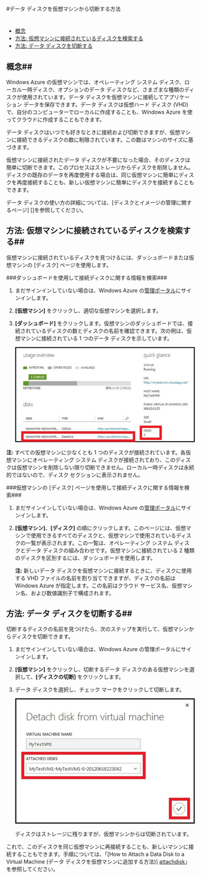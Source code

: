 <properties writer="kathydav" editor="tysonn" manager="jeffreyg" />



#データ ディスクを仮想マシンから切断する方法

#

- [概念](#concepts)
- [方法: 仮想マシンに接続されているディスクを検索する](#finddisks)
- [方法: データ ディスクを切断する](#detachdisk)



## <a id="concepts"> </a>概念##



Windows Azure の仮想マシンでは、オペレーティング システム ディスク、ローカル一時ディスク、オプションのデータ ディスクなど、さまざまな種類のディスクが使用されています。データ ディスクを仮想マシンに接続してアプリケーション データを保存できます。データ ディスクは仮想ハード ディスク (VHD) で、自分のコンピューターでローカルに作成することも、Windows Azure を使ってクラウドに作成することもできます。

データ ディスクはいつでも好きなときに接続および切断できますが、仮想マシンに接続できるディスクの数に制限されています。この数はマシンのサイズに基づきます。

仮想マシンに接続されたデータ ディスクが不要になった場合、そのディスクは簡単に切断できます。このプロセスはストレージからディスクを削除しません。ディスクの既存のデータを再度使用する場合は、同じ仮想マシンに簡単にディスクを再度接続することも、新しい仮想マシンに簡単にディスクを接続することもできます。

データ ディスクの使い方の詳細については、[ディスクとイメージの管理に関するページ] []を参照してください。



## <a id="finddisks"> </a>方法: 仮想マシンに接続されているディスクを検索する##



仮想マシンに接続されているディスクを見つけるには、ダッシュボードまたは仮想マシンの [ディスク] ページを使用します。



###ダッシュボードを使用して接続ディスクに関する情報を検索###



1. まだサインインしていない場合は、Windows Azure の[管理ポータル](http://manage.windowsazure.com)にサインインします。



2. **[仮想マシン]** をクリックし、適切な仮想マシンを選択します。



3. **[ダッシュボード]** をクリックします。仮想マシンのダッシュボードでは、接続されているディスクの数とディスクの名前を確認できます。次の例は、仮想マシンに接続されている 1 つのデータ ディスクを示しています。

		
	![データ ディスクの検索](./media/howto-detach-disk-windows-linux/FindDataDisks.png)	
	
	
**注:** すべての仮想マシンに少なくとも 1 つのディスクが接続されています。各仮想マシンにオペレーティング システム ディスクが接続されており、このディスクは仮想マシンを削除しない限り切断できません。ローカル一時ディスクは永続的ではないので、ディスク セクションに表示されません。



###仮想マシンの [ディスク] ページを使用して接続ディスクに関する情報を検索###



1. まだサインインしていない場合は、Windows Azure の[管理ポータル](http://manage.windowsazure.com)にサインインします。



2. **[仮想マシン]**、**[ディスク]** の順にクリックします。このページには、仮想マシンで使用できるすべてのディスクと、仮想マシンで使用されているディスクの一覧が表示されます。この一覧は、オペレーティング システム ディスクとデータ ディスクの組み合わせです。仮想マシンに接続されている 2 種類のディスクを区別するには、ダッシュボードを使用します。



	**注:** 新しいデータ ディスクを仮想マシンに接続するときに、ディスクに使用する VHD ファイルの名前を割り当てできますが、ディスクの名前は Windows Azure が指定します。この名前はクラウド サービス名、仮想マシン名、および数値識別子で構成されます。



## <a id="detachdisk"> </a>方法: データ ディスクを切断する##

切断するディスクの名前を見つけたら、次のステップを実行して、仮想マシンからディスクを切断できます。



1. まだサインインしていない場合は、Windows Azure の管理ポータルにサインインします。



2. **[仮想マシン]** をクリックし、切断するデータ ディスクのある仮想マシンを選択して、**[ディスクの切断]** をクリックします。

	


3. データ ディスクを選択し、チェック マークをクリックして切断します。


	![ディスク切断の詳細](./media/howto-detach-disk-windows-linux/DetachDiskDetails.png)

	ディスクはストレージに残りますが、仮想マシンからは切断されています。


これで、このディスクを同じ仮想マシンに再接続することも、新しいマシンに接続することもできます。手順については、「[How to Attach a Data Disk to a Virtual Machine (データ ディスクを仮想マシンに追加する方法)] [attachdisk]」を参照してください。





[attachdisk]:/ja-jp/manage/windows/how-to-guides/attach-a-disk/

[Manage disks and images (ディスクとイメージの管理)]:http://go.microsoft.com/fwlink/p/?LinkId=263439

